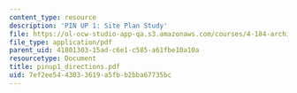 ```yaml
---
content_type: resource
description: 'PIN UP 1: Site Plan Study'
file: https://ol-ocw-studio-app-qa.s3.amazonaws.com/courses/4-184-architectural-design-workshops-computational-design-for-housing-spring-2002/7ef2ee5443033619a5fbb2bba67735bc_pinup1_directions.pdf
file_type: application/pdf
parent_uid: 41801303-15ad-c6e1-c585-a61fbe10a10a
resourcetype: Document
title: pinup1_directions.pdf
uid: 7ef2ee54-4303-3619-a5fb-b2bba67735bc
---
```

